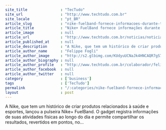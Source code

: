 ```yaml
---
site_title               : "TecTudo"
site_url                 : "http://www.techtudo.com.br"
site_locale              : "pt_BR"
article_slug             : "nike-fuelband-fornece-informacoes-durante-todo-seu-dia-de-exercicios"
article_title            : "Nike+ FuelBand fornece informações durante todo seu dia de exercícios"
article_image            : null
article_url              : "http://www.techtudo.com.br/noticias/noticia/2012/01/nike-fuelband-fornece-informacoes-durante-todo-seu-dia-de-exercicios.html"
article_published_at     : null
article_description      : "A Nike, que tem um histórico de criar produtos relacionados à saúde e esportes, lançou a pulseira Nike+ FuelBand. O gadget registra informações de suas atividades físicas ao longo do dia e permite compartilhar os resultados, revertidos em pontos, no..."
article_author_name      : "Felippe Fogli"
article_author_image     : "http://s2.glbimg.com/KUdyuUCNaJk4HNCAQR7gS7f5rjo=/30x30/s2.glbimg.com/nGjIzRoBiNJQKDK9aNa_uDCGfL4=/140x140/s.glbimg.com/po/tt2/f/original/2013/11/12/ffogli.jpg"
article_author_biography : null
article_author_profile   : "http://www.techtudo.com.br/colaborador/felippe-fogli.html"
article_author_facebook  : null
article_author_twitter   : null
category                 : ['business']
tags                     : ['TecTudo']
permalink                : "/:categories/nike-fuelband-fornece-informacoes-durante-todo-seu-dia-de-exercicios/"
layout                   : post
---
```


A Nike, que tem um histórico de criar produtos relacionados à saúde e esportes, lançou a pulseira Nike+ FuelBand. O gadget registra informações de suas atividades físicas ao longo do dia e permite compartilhar os resultados, revertidos em pontos, no...

